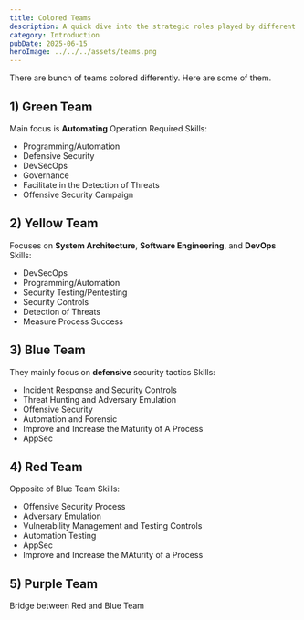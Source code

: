 ```yaml
---
title: Colored Teams
description: A quick dive into the strategic roles played by different security teams.
category: Introduction
pubDate: 2025-06-15
heroImage: ../../../assets/teams.png
---
```

There are bunch of teams colored differently. Here are some of them.

## 1) Green Team
Main focus is **Automating** Operation
Required Skills:
- Programming/Automation
- Defensive Security
- DevSecOps
- Governance
- Facilitate in the Detection of Threats
- Offensive Security Campaign

## 2) Yellow Team
Focuses on **System Architecture**, **Software Engineering**,  and **DevOps**
Skills:
- DevSecOps
- Programming/Automation
- Security Testing/Pentesting
- Security Controls
- Detection of Threats
- Measure Process Success

## 3) Blue Team
They mainly focus on **defensive** security tactics
Skills:
- Incident Response and Security Controls
- Threat Hunting and Adversary Emulation
- Offensive Security
- Automation and Forensic
- Improve and Increase the Maturity of A Process
- AppSec

## 4)  Red Team
Opposite of Blue Team
Skills:
- Offensive Security Process
- Adversary Emulation
- Vulnerability Management and  Testing Controls
- Automation Testing
- AppSec
- Improve and Increase the MAturity of a Process

## 5) Purple Team
Bridge between Red and Blue Team
